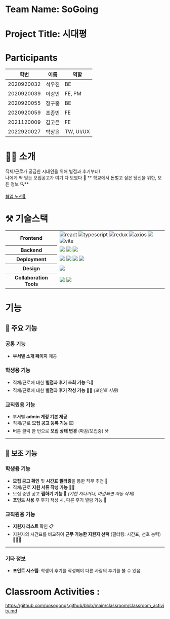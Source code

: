 # Team Name: SoGoing
# Project Title: 시대평
# Participants
| 학번        | 이름   | 역할         |
| ----------- | ------ | ------------ |
| 2020920032  | 석우진  |    BE       |
| 2020920039  | 이강민  |    FE, PM      |
| 2020920055  | 정구홍  |     BE       |
| 2020920059  | 조종빈  |     FE      |
| 2021120009  | 김고은  |     FE       |
| 2022920027  | 박상윤  |     TW, UI/UX       |

# 💁‍♂️ 소개
직체/근로가 궁금한 시대인을 위해 별점과 후기부터!<br>
나에게 딱 맞는 모집공고가 여기 다 모였다 👀
** 학교에서 돈벌고 싶은 당신을 위한, 모든 정보 🔍**

[협업 노션🎡 ](https://www.notion.so/10119f99710d80418c55e48223e77fe9)<br>


# ⚒️ 기술스택
<table align="center">
  <tr>
    <th>Frontend</th>
    <td>
      <img alt='react' src="https://img.shields.io/badge/React-61DAFB.svg?&style=flat-square&logo=react&logoColor=white"> 
      <img alt='typescript' src="https://img.shields.io/badge/typeScript-61DAFB.svg?&style=flat-square&logo=typescript&logoColor=white"> 
      <img alt="redux" src ="https://img.shields.io/badge/redux-764ABC.svg?&style=flat-square&logo=redux&logoColor=white"/>
      <img alt="axios" src ="https://img.shields.io/badge/axios-5A29E4.svg?&style=flat-square&logo=axios&logoColor=white"/>
      <img src="https://img.shields.io/badge/styled components-DB7093?style=flat-square&logo=styled-components&logoColor=white"/>
      <img alt="vite" src ="https://img.shields.io/badge/vite-646CFF.svg?&style=flat-square&logo=vite&logoColor=white"/>
    </td>
  </tr>
  <tr>
    <th>Backend</th>
    <td>
      <img src="https://img.shields.io/badge/Spring-6DB33F?style=for-the-badge&logo=Spring&logoColor=green">
      <img src="https://img.shields.io/badge/Spring Boot-6DB33F?style=for-the-badge&logo=Spring Boot&logoColor=yellow">
      <img src="https://img.shields.io/badge/PostgreSQL-4169E1?style=for-the-badge&logo=PostgreSQL&logoColor=white"/>
    </td>
  </tr>
  <tr>
    <th>Deployment</th>
    <td>
      <img src="https://img.shields.io/badge/Docker-2496ED.svg?&style=flat-square&logo=docker&logoColor=white"/>
      <img src="https://img.shields.io/badge/EC2-FF9900.svg?&style=flat-square&logo=amazon-aws&logoColor=white"/>
      <img src="https://img.shields.io/badge/RDS-527FFF.svg?&style=flat-square&logo=amazon-rds&logoColor=white"/>
      <img src="https://img.shields.io/badge/GitHub Actions-2088FF.svg?&style=flat-square&logo=github-actions&logoColor=white"/>
    </td>
  </tr>
  <tr>
    <th>Design</th>
    <td>
      <img src="https://img.shields.io/badge/Figma-F24E1E?style=flat-square&logo=figma&logoColor=white"/>
    </td>
  </tr>
  <tr>
    <th>Collaboration Tools</th>
    <td>
      <img src="https://img.shields.io/badge/Notion-000000?style=flat-square&logo=notion&logoColor=white"/>
      <img src="https://img.shields.io/badge/github-181717.svg?&style=flat-square&logo=github&logoColor=white"/>
    </td>
  </tr>
</table>

# 기능

## 📍 주요 기능

###  공통 기능
- **부서별 소개 페이지** 제공

### 학생용 기능
- 직체/근로에 대한 **별점과 후기 조회 기능** 🔍🔐
- 직체/근로에 대한 **별점과 후기 작성 기능** ✍🏻 *(포인트 사용)*
  
### 교직원용 기능
- 부서별 **admin 계정 기본 제공**
- 직체/근로 **모집 공고 등록 기능** ⌨️
- 버튼 클릭 한 번으로 **모집 상태 변경** (마감/모집중) ⚒️

---

## 📍 보조 기능

### 학생용 기능
- **모집 공고 확인** 및 **시간표 필터링**을 통한 직무 추천 👀
- 직체/근로 **지원 서류 작성 가능** ✍🏻
- 모집 중인 공고 **찜하기 기능** 💌 *(기한 지나거나, 마감되면 자동 삭제)*
- **포인트 사용** 후 후기 작성 시, 다른 후기 열람 가능 👀

### 교직원용 기능
- **지원자 리스트** 확인 📋
- 지원자의 시간표를 비교하여 **근무 가능한 지원자 선택** (필터링: 시간표, 선호 능력) 🙇🏻‍♀️

---

### 기타 정보
- **포인트 시스템**: 학생이 후기를 작성해야 다른 사람의 후기를 볼 수 있음.


# Classroom Activities : 
<a>https://github.com/uosogong/.github/blob/main/classroom/classroom_activity.md</a>

